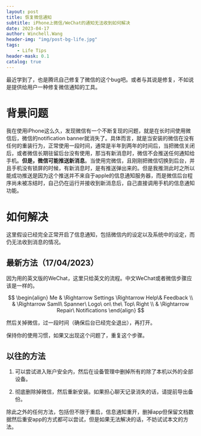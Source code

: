 ```yaml
---
layout: post
title: 恢复微信通知
subtitle: iPhone上微信/WeChat的通知无法收到如何解决
date: 2023-04-17
author: Winchell.Wang
header-img: "img/post-bg-life.jpg"
tags:
    - Life Tips
header-mask: 0.1
catalog: true
---
```


最近学到了，也是腾讯自己修复了微信的这个bug吧。或者与其说是修复，不如说是提供给用户一种修复微信通知的工具。

# 背景问题

我在使用iPhone这么久，发现微信有一个不断复现的问题，就是在长时间使用微信后，微信的notification banner就消失了。具体而言，就是当安装的微信在没有任何的重装行为，正常使用一段时间，通常是半年到两年的时间后，当把微信关闭后，或者微信长期驻留后台没有使用，那当有新消息时，微信不会推送任何通知给手机。**但是，微信可能推送新消息**。当使用完微信，且刚刚把微信切换到后台，并且手机没有锁屏的时候，有新消息时，是有推送弹出来的。但是我推测此时之所以能成功推送是因为这个推送并不来自于apple的信息通知服务器，而是微信后台程序尚未被冻结时，自己仍在运行并接收到新消息后，自己直接调用手机的信息通知功能。

# 如何解决

这里假设已经完全正常开启了信息通知，包括微信内的设定以及系统中的设定，而仍无法收到消息的情况。

## 最新方法（17/04/2023）

因为用的英文版的WeChat，这里只给英文的流程。中文WeChat或者微信步骤应该是一样的。

$$
\begin{align}
Me & \Rightarrow Settings \Rightarrow Help\& Feedback \\
& \Rightarrow Samll\ Spanner\ Logo\ on\ the\ Top\ Right \\
& \Rightarrow Repair\ Notifications
\end{align}
$$

然后关掉微信，过一段时间（确保后台已经完全退出），再打开。

保持你的使用习惯，如果又出现这个问题了，重复这个步骤。

## 以往的方法

1. 可以尝试进入账户安全内，然后在设备管理中删掉所有的除了本机以外的全部设备。

2. 彻底删除掉微信，然后重新安装。如果担心聊天记录消失的话，请提前导出备份。

除此之外的任何方法，包括但不限于重启，信息通知重开，删掉app但保留文档数据然后重安app的方式都可以尝试，但是如果无法解决的话，不妨试试本文的方法。
